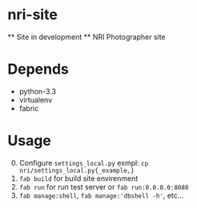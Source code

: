 nri-site
========

** Site in development **
NRI Photographer site


Depends
=======

 * python-3.3
 * virtualenv
 * fabric


Usage
=====

0. Configure `settings_local.py` exmpl: `cp nri/settings_local.py{_example,}`
1. `fab build` for build site envirenment
2. `fab run` for run test server or `fab run:0.0.0.0:8080`
3. `fab manage:shell`, `fab manage:'dbshell -h'`, etc...
